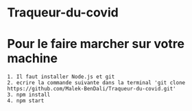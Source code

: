 # Traqueur-du-covid

# Pour le faire marcher sur votre machine
    1. Il faut installer Node.js et git
    2. ecrire la commande suivante dans la terminal 'git clone https://github.com/Malek-BenDali/Traqueur-du-covid.git'
    3. npm install
    4. npm start
